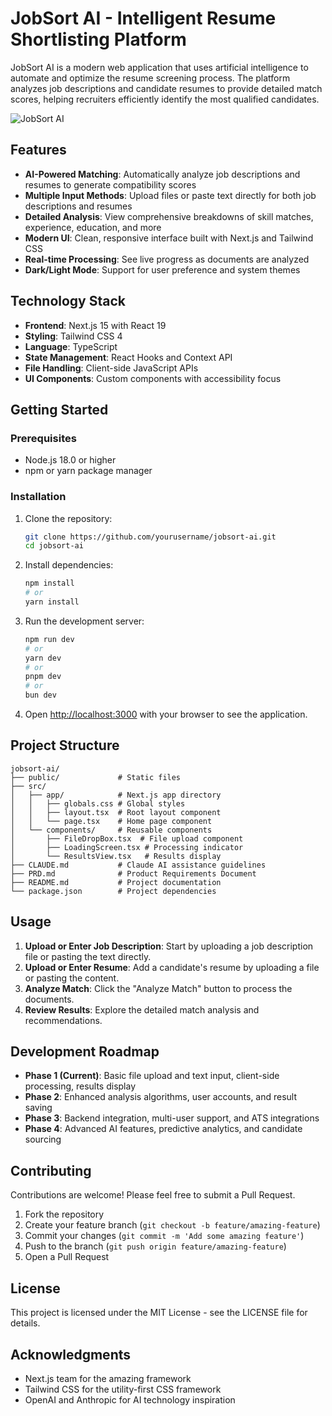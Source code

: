 # JobSort AI - Intelligent Resume Shortlisting Platform

JobSort AI is a modern web application that uses artificial intelligence to automate and optimize the resume screening process. The platform analyzes job descriptions and candidate resumes to provide detailed match scores, helping recruiters efficiently identify the most qualified candidates.

![JobSort AI](https://via.placeholder.com/800x400?text=JobSort+AI+Platform)

## Features

- **AI-Powered Matching**: Automatically analyze job descriptions and resumes to generate compatibility scores
- **Multiple Input Methods**: Upload files or paste text directly for both job descriptions and resumes
- **Detailed Analysis**: View comprehensive breakdowns of skill matches, experience, education, and more
- **Modern UI**: Clean, responsive interface built with Next.js and Tailwind CSS
- **Real-time Processing**: See live progress as documents are analyzed
- **Dark/Light Mode**: Support for user preference and system themes

## Technology Stack

- **Frontend**: Next.js 15 with React 19
- **Styling**: Tailwind CSS 4
- **Language**: TypeScript
- **State Management**: React Hooks and Context API
- **File Handling**: Client-side JavaScript APIs
- **UI Components**: Custom components with accessibility focus

## Getting Started

### Prerequisites

- Node.js 18.0 or higher
- npm or yarn package manager

### Installation

1. Clone the repository:
   ```bash
   git clone https://github.com/yourusername/jobsort-ai.git
   cd jobsort-ai
   ```

2. Install dependencies:
   ```bash
   npm install
   # or
   yarn install
   ```

3. Run the development server:
   ```bash
   npm run dev
   # or
   yarn dev
   # or
   pnpm dev
   # or
   bun dev
   ```

4. Open [http://localhost:3000](http://localhost:3000) with your browser to see the application.

## Project Structure

```
jobsort-ai/
├── public/             # Static files
├── src/
│   ├── app/            # Next.js app directory
│   │   ├── globals.css # Global styles
│   │   ├── layout.tsx  # Root layout component
│   │   └── page.tsx    # Home page component
│   └── components/     # Reusable components
│       ├── FileDropBox.tsx  # File upload component
│       ├── LoadingScreen.tsx # Processing indicator
│       └── ResultsView.tsx   # Results display
├── CLAUDE.md           # Claude AI assistance guidelines
├── PRD.md              # Product Requirements Document
├── README.md           # Project documentation
└── package.json        # Project dependencies
```

## Usage

1. **Upload or Enter Job Description**: Start by uploading a job description file or pasting the text directly.
2. **Upload or Enter Resume**: Add a candidate's resume by uploading a file or pasting the content.
3. **Analyze Match**: Click the "Analyze Match" button to process the documents.
4. **Review Results**: Explore the detailed match analysis and recommendations.

## Development Roadmap

- **Phase 1 (Current)**: Basic file upload and text input, client-side processing, results display
- **Phase 2**: Enhanced analysis algorithms, user accounts, and result saving
- **Phase 3**: Backend integration, multi-user support, and ATS integrations
- **Phase 4**: Advanced AI features, predictive analytics, and candidate sourcing

## Contributing

Contributions are welcome! Please feel free to submit a Pull Request.

1. Fork the repository
2. Create your feature branch (`git checkout -b feature/amazing-feature`)
3. Commit your changes (`git commit -m 'Add some amazing feature'`)
4. Push to the branch (`git push origin feature/amazing-feature`)
5. Open a Pull Request

## License

This project is licensed under the MIT License - see the LICENSE file for details.

## Acknowledgments

- Next.js team for the amazing framework
- Tailwind CSS for the utility-first CSS framework
- OpenAI and Anthropic for AI technology inspiration
